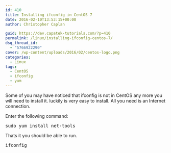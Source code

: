 ```yaml
---
id: 410
title: Installing ifconfig in CentOS 7
date: 2016-02-10T13:53:15+00:00
author: Christopher Caplan

guid: https://dev.capatek-tutorials.com/?p=410
permalink: /linux/installing-ifconfig-centos-7/
dsq_thread_id:
  - "5766922290"
cover: /wp-content/uploads/2016/02/centos-logo.png
categories:
  - Linux
tags:
  - CentOS
  - ifconfig
  - yum
---
```

Some of you may have noticed that ifconfig is not in CentOS any more you will need to install it. luckily is very easy to install. All you need is an Internet connection.

Enter the following command:

<pre class="lang:sh decode:true " >sudo yum install net-tools</pre> 

Thats it you should be able to run.

<pre class="lang:sh decode:true " >ifconfig</pre> 


